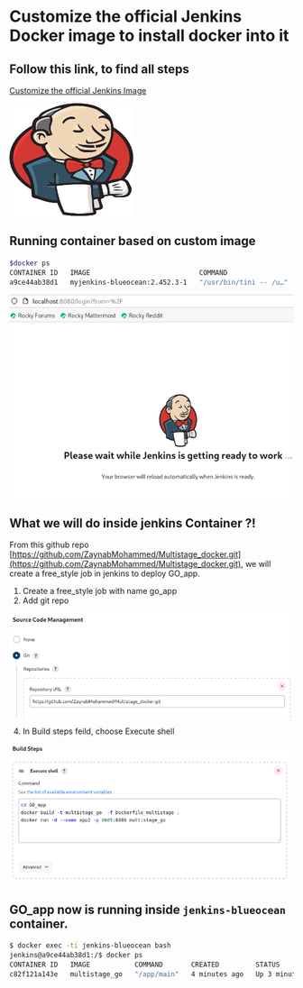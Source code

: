 # Customize the official Jenkins Docker image to install docker into it
## Follow this link, to find all steps
[Customize the official Jenkins Image](https://www.jenkins.io/doc/book/installing/docker/)

 <img src="https://github.com/ZaynabMohammed/jenkins/blob/main/jenkins.png" width="220" height="200" >
 
## Running container based on custom image
```bash
$docker ps
CONTAINER ID   IMAGE                           COMMAND                  CREATED         STATUS         PORTS                                                                                      NAMES
a9ce44ab38d1   myjenkins-blueocean:2.452.3-1   "/usr/bin/tini -- /u…"   7 seconds ago   Up 7 seconds   0.0.0.0:8080->8080/tcp, :::8080->8080/tcp, 0.0.0.0:50000->50000/tcp, :::50000->50000/tcp   jenkins-blueocean
```
  ![1](1.PNG)

## What we will do inside jenkins Container ?!
   From this github repo [https://github.com/ZaynabMohammed/Multistage_docker.git](https://github.com/ZaynabMohammed/Multistage_docker.git), we will create a free_style job in jenkins to deploy GO_app.
   1.  Create a free_style job with name go_app
   2.  Add git repo
      
   ![3](3.PNG)
   
   4.  In Build steps feild, choose Execute shell
      
   ![2](2.PNG)   
 
## GO_app now is running inside `jenkins-blueocean` container. 

```bash
$ docker exec -ti jenkins-blueocean bash
jenkins@a9ce44ab38d1:/$ docker ps
CONTAINER ID   IMAGE           COMMAND       CREATED         STATUS         PORTS                                       NAMES
c82f121a143e   multistage_go   "/app/main"   4 minutes ago   Up 3 minutes   0.0.0.0:8085->8080/tcp, :::8085->8080/tcp   app2
```
